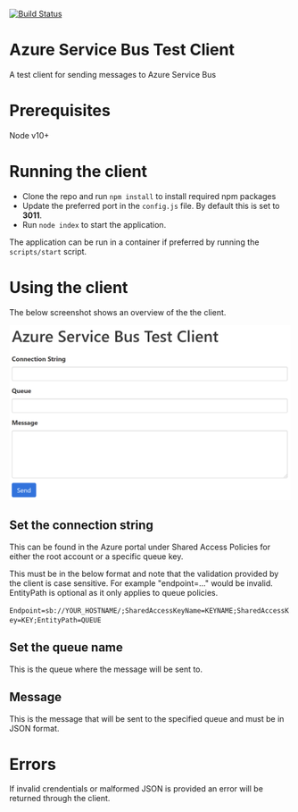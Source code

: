 [![Build Status](https://johnwatson484.visualstudio.com/John%20D%20Watson/_apis/build/status/johnwatson484.azure-service-bus-test-client?branchName=master)](https://johnwatson484.visualstudio.com/John%20D%20Watson/_build/latest?definitionId=24&branchName=master)

# Azure Service Bus Test Client
A test client for sending messages to Azure Service Bus

# Prerequisites
Node v10+

# Running the client
- Clone the repo and run `npm install` to install required npm packages
- Update the preferred port in the `config.js` file.  By default this is set to **3011**.
- Run `node index` to start the application.

The application can be run in a container if preferred by running the `scripts/start` script.

# Using the client
The below screenshot shows an overview of the the client.

![Client screenshot](/docs/screenshot.PNG "Client screenshot")

## Set the connection string
This can be found in the Azure portal under Shared Access Policies for either the root account or a specific queue key.

This must be in the below format and note that the validation provided by the client is case sensitive.  For example "endpoint=..." would be invalid.  EntityPath is optional as it only applies to queue policies.

`Endpoint=sb://YOUR_HOSTNAME/;SharedAccessKeyName=KEYNAME;SharedAccessKey=KEY;EntityPath=QUEUE`

## Set the queue name
This is the queue where the message will be sent to.

## Message
This is the message that will be sent to the specified queue and must be in JSON format.

# Errors
If invalid crendentials or malformed JSON is provided an error will be returned through the client.
